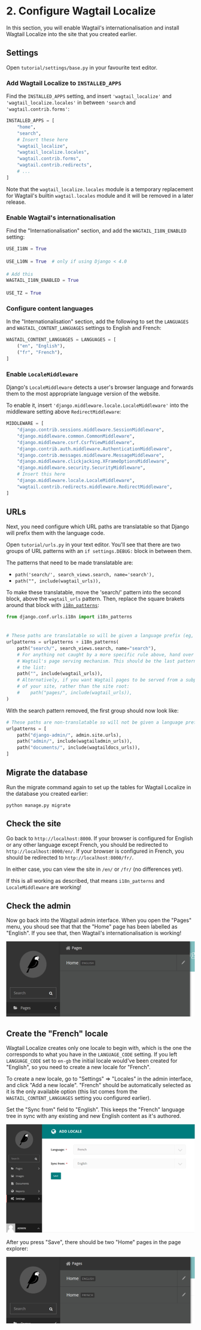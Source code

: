 # 2. Configure Wagtail Localize

In this section, you will enable Wagtail's internationalisation and install Wagtail Localize into the site that you
created earlier.

## Settings

Open `tutorial/settings/base.py` in your favourite text editor.

### Add Wagtail Localize to `INSTALLED_APPS`

Find the `INSTALLED_APPS` setting, and insert `'wagtail_localize'` and `'wagtail_localize.locales'` in between
`'search` and `'wagtail.contrib.forms'`:

```python
INSTALLED_APPS = [
    "home",
    "search",
    # Insert these here
    "wagtail_localize",
    "wagtail_localize.locales",
    "wagtail.contrib.forms",
    "wagtail.contrib.redirects",
    # ...
]
```

Note that the `wagtail_localize.locales` module is a temporary replacement for Wagtail's builtin `wagtail.locales`
module and it will be removed in a later release.

### Enable Wagtail's internationalisation

Find the "Internationalisation" section, and add the `WAGTAIL_I18N_ENABLED` setting:

```python
USE_I18N = True

USE_L10N = True  # only if using Django < 4.0

# Add this
WAGTAIL_I18N_ENABLED = True

USE_TZ = True
```

### Configure content languages

In the "Internationalisation" section, add the following to set the `LANGUAGES` and `WAGTAIL_CONTENT_LANGUAGES`
settings to English and French:

```python
WAGTAIL_CONTENT_LANGUAGES = LANGUAGES = [
    ("en", "English"),
    ("fr", "French"),
]
```

### Enable `LocaleMiddleware`

Django's `LocaleMiddleware` detects a user's browser language and forwards them to the most appropriate language
version of the website.

To enable it, insert `'django.middleware.locale.LocaleMiddleware'` into the middleware setting
above `RedirectMiddleware`:

```python
MIDDLEWARE = [
    "django.contrib.sessions.middleware.SessionMiddleware",
    "django.middleware.common.CommonMiddleware",
    "django.middleware.csrf.CsrfViewMiddleware",
    "django.contrib.auth.middleware.AuthenticationMiddleware",
    "django.contrib.messages.middleware.MessageMiddleware",
    "django.middleware.clickjacking.XFrameOptionsMiddleware",
    "django.middleware.security.SecurityMiddleware",
    # Insert this here
    "django.middleware.locale.LocaleMiddleware",
    "wagtail.contrib.redirects.middleware.RedirectMiddleware",
]
```

## URLs

Next, you need configure which URL paths are translatable so that Django will prefix them with the language code.

Open `tutorial/urls.py` in your text editor. You'll see that there are two groups of URL patterns with an
`if settings.DEBUG:` block in between them.

The patterns that need to be made translatable are:

- `path('search/', search_views.search, name='search'),`
- `path("", include(wagtail_urls)),`

To make these translatable, move the 'search/' pattern into the second block, above the `wagtail_urls` pattern. Then,
replace the square brakets around that block with
[`i18n_patterns`](https://docs.djangoproject.com/en/3.1/topics/i18n/translation/#django.conf.urls.i18n.i18n_patterns):

```python
from django.conf.urls.i18n import i18n_patterns


# These paths are translatable so will be given a language prefix (eg, '/en', '/fr')
urlpatterns = urlpatterns + i18n_patterns(
    path("search/", search_views.search, name="search"),
    # For anything not caught by a more specific rule above, hand over to
    # Wagtail's page serving mechanism. This should be the last pattern in
    # the list:
    path("", include(wagtail_urls)),
    # Alternatively, if you want Wagtail pages to be served from a subpath
    # of your site, rather than the site root:
    #    path("pages/", include(wagtail_urls)),
)
```

With the search pattern removed, the first group should now look like:

```python
# These paths are non-translatable so will not be given a language prefix
urlpatterns = [
    path("django-admin/", admin.site.urls),
    path("admin/", include(wagtailadmin_urls)),
    path("documents/", include(wagtaildocs_urls)),
]
```

## Migrate the database

Run the migrate command again to set up the tables for Wagtail Localize in the database you created earlier:

```shell
python manage.py migrate
```

## Check the site

Go back to `http://localhost:8000`. If your browser is configured for English or any other language except French,
you should be redirected to `http://localhost:8000/en/`.
If your browser is configured in French, you should be redirected to `http://localhost:8000/fr/`.

In either case, you can view the site in `/en/` or `/fr/` (no differences yet).

If this is all working as described, that means `i18n_patterns` and `LocaleMiddleware` are working!

## Check the admin

Now go back into the Wagtail admin interface. When you open the "Pages" menu, you shoud see that that the "Home" page
has been labelled as "English". If you see that, then Wagtail's internationalisation is working!

![Wagtail explorer menu with internationalisation enabled](../assets/tutorial/wagtail-explorer-with-i18n.png)

## Create the "French" locale

Wagtail Localize creates only one locale to begin with, which is the one the corresponds to what you have in the
`LANGUAGE_CODE` setting. If you left `LANGUAGE_CODE` set to `en-gb` the initial locale would've been created for
"English", so you need to create a new locale for "French".

To create a new locale, go to "Settings" => "Locales" in the admin interface, and click "Add a new locale". "French"
should be automatically selected as it is the only available option (this list comes from the
`WAGTAIL_CONTENT_LANGUAGES` setting you configured earlier).

Set the "Sync from" field to "English". This keeps the "French" language tree in sync with any existing and new English
content as it's authored.

![Setting up the French locale](../assets/tutorial/wagtail-add-french-locale.png)

After you press "Save", there should be two "Home" pages in the page explorer:

![Wagtail explorer menu with English and French homepages](../assets/tutorial/wagtail-explorer-with-english-and-french.png)
